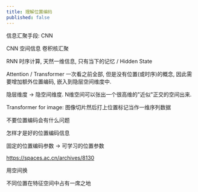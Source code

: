 ```yaml
---
title: 理解位置编码
published: false
---
```


信息汇聚手段: CNN

CNN 空间信息 卷积核汇聚

RNN 时序计算, 天然一维信息, 只有当下的记忆 / Hidden State

Attention / Transformer 一次看之前全部, 但是没有位置(或时序)的概念, 因此需要增加额外位置编码, 嵌入到隐层空间维度中.

隐层维度 -> 隐空间维度. N维空间可以张出一个很高维的"近似"正交的空间出来.

Transformer for image: 图像切片然后打上位置标记当作一维序列数据

不要位置编码会有什么问题

怎样才是好的位置编码信息

固定的位置编码参数 -> 可学习的位置参数



https://spaces.ac.cn/archives/8130

用空间换

不同位置在特征空间中占有一席之地


